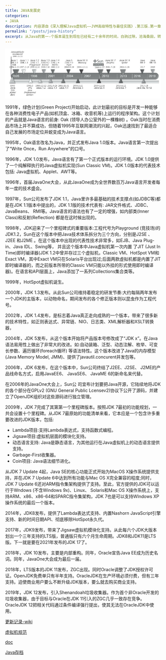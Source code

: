 ```yaml
---
title: JAVA发展史
categories:
- JAVA
description: 内容源自《深入理解Java虚拟机——JVM高级特性与最佳实践》.第三版.第一章.第3节
permalink: "/posts/java-history"
excerpt: 从Java的第一-个版本诞生到现在已经有二十余年的时间，白驹过隙，沧海桑田，转眼已过了四分之一个世纪，JDK的版本已经发展到了JDK 13。这二十多年里诞生过无数与Java相关的产品、技术与标准。现在让我们走入时间隧道，从孕育Java语言的时代开始，再来回顾一下Java的发展轨迹和历史变迁。
---
```


![Java技术发展的时间线](/assets/images/java-history/ce2ed681-f046-4102-9e2e-4159a2d8c173.png)

1991年，绿色计划(Green Project)开始启动，此计划最初的目标是开发一种能够在各种消费性电子产品(如机顶盒、冰箱、收音机等)上运行的程序架构。这个计划的产品就是Java语言的前身: Oak (领导人办公室外的一棵橡树) 。Oak当时在消费品市场上并不算成功，但随着1995年互联网潮流的兴起，Oak迅速找到了最适合自己发展的市场定位并蜕变成为Java语言。

1995年，Oak语言改名为Java，并正式发布Java 1.0版本。Java语言第一次提出 了“Write Once，Run Anywhere"的口号。

1996年，JDK 1.0发布，Java语言有了第一个正式版本的运行环境。JDK 1.0提供了一个纯解释执行的Java虚拟机实现(Sun Classic VM)。JDK 1.0版本的代表技术包括: Java虚拟机、Applet、AWT等。

1996年，首届JavaOne大会，从此JavaOne成为全世界数百万Java语言开发者每年一度的技术盛会。

1997年，Sun公司发布了JDK 1.1，Java里许多最基础的技术支撑点(如JDBC等)都是在JDK 1.1版本中提出的，JDK 1.1版的技术代表有: JAR文件格式、JDBC、JavaBeans、 RMI等。Java语言的语法也有了一定的增强，如内部类(Inner Class)和反射(Reflection) 都是在这时候出现的。

1998年，JDK迎来了一个里程碑式的重要版本:工程代号为Playground (竞技场)的JDK1.2，Sun在这个版本中把Java技术体系拆分为三个方向，分别是J2SE 、J2EE 和J2ME 。在这个版本中出现的代表性技术非常多，如EJB、Java Plug-in、Java IDL、Swing等， 并且这个版本中Java虚拟机第一次内置 了JIT (Just In Time)即时编译器(JDK 1.2中曾并存过三个虚拟机，Classic VM、HotSpot VM和Exact VM，其中Exact VM只在Solaris平台出现过;后面两款虛拟机都是内置了JIT即时编译器的，而之前版本所带的Classic VM只能以外挂的形式使用即时编译器)。在语言和API层面上，Java添加了一系列Collections集合类等。 

1999年，HotSpot虚拟机诞生。

2000年，JDK 1.3发布。从此Sun公司维持着稳定的研发节奏:大约每隔两年发布一个JDK的主版本，以动物命名，期间发布的各个修正版本则以昆虫作为工程代号。

2002年，JDK 1.4发布，是标志着Java真正走向成熟的一个版本，带来了很多新的技术特性，如正则表达式、异常链、NIO、日志类、XML解析器和XSLT转换器，

2004年，JDK 5发布，从这个版本开始将产品版本号修改成了“JDK x”。在Java语法易用性上做出了非常大的改进。如:自动装箱、泛型、动态注解、枚举、可变长参数、遍历循环(foreach循环) 等语法特性。这个版本改进了Java的内存模型(Java Memory Model, JMM)、提供了javautil.concurent并发包等。

2006年，JDK 6发布，在这个版本中，Sun公司终结了J2EE、J2SE、 J2ME的产品线命名方式，启用JavaEE6、 JavaSE6、 JavaME 6的新命名来代替。

在2006年的JavaOne大会上，Sun公 司宜布计划要把Java开源，它陆续地将JDK的各个部分在GPLv2 (GNU General Public Lcensev2)协议下公开了源码，并建立了OpenJDK组织对这些源码进行独立管理。

2009年，JDK 7完成了其第第一个里程碑版本。按照JDK 7最初的功能规划，一共会设置十个里程碑。从JDK 7最原始的功能清单来看，它本应是一个包含许多重要改进的JDK版本，包括: 

+ Lambda项目:支持Lambda表达式，支持函数式编程。
+ Jigsaw项目:虚拟机层面的模块化支持。
+ 动态语言支持: Java是静态语言，为其他运行在Java虛拟机上的动态语言提供支持。
+ Garbage-First收集器。
+ Coin项目: Java语法细节进化。

从JDK 7 Update 4起，Java SE的核心功能正式开始为MacOS X操作系统提供支持，并在JDK 7 Update 6中达到所有功能与Mac OS X完全兼容的程度;同时，JDK 7 Update 6还对ARM指令集架构提供了支持。至此，官方提供的JDK可以运行于Wndows (不含Windows 9x)、Linux、 Solaris和Mac OS X操作系统上，支持ARM、x86、x86-64和SPARC指令集架构，JDK 7也是可以支持WIndows XP操作系统的最后一个版本。

2014年，JDK8发布，提供了Lambda表达式支持、内置Nashorn JavaScript引擎支持、新的时间日期API、彻底移除HotSpot永久代。

2017年，JDK9发布，带来了Jigsaw虚拟机模块化支持。从此每六个JDK大版本划出一个三年支持的LTS版，普通版只有六个月生命周期。JDK8和JDK11是LTS版。下一就是要在2021年发布的JDK 17了。

2018年，JDK 10发布，主要是内部重构。同年，Oracle宣告Java EE成为历史名词。同年，JavaOne大会成为最后一届。

2018年，LTS版本的JDK 11发布，ZGC出现。同时Oracle调整了JDK授权许可证。OpenJDK免费单只有半年支持。OracleJDK在生产环境必须付费，但有三年支持。迫使商业用户要么不断升级JDK版本，要么就去购买商业支持。

2019年，JDK 12发布，引入Shenandoah垃圾收集器。作为首个非Oracle开发的垃圾收集器，由于目标与Oracle在JDK 11引入的ZGC几乎一致存在竞争。OracleJDK 12把相关代码通过条件编译强行提出，使其无法在OracleJDK中使用。


[更新记录-wiki](https://zh.wikipedia.org/wiki/Java%E7%89%88%E6%9C%AC%E6%AD%B7%E5%8F%B2)

[虚拟机规范](https://docs.oracle.com/javase/specs/index.html)

[doc](https://docs.oracle.com/en/java/javase/index.html)

[Java存档](https://www.oracle.com/cn/java/technologies/oracle-java-archive-downloads.html)